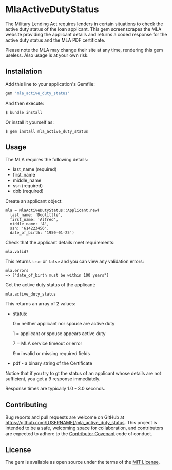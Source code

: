 # MlaActiveDutyStatus

The Military Lending Act requires lenders in certain situations to check the active duty status of the loan applicant. 
This gem screenscrapes the MLA website providing the applicant details and returns a coded response for the active duty status
and the MLA PDF certificate.

Please note the MLA may change their site at any time, rendering this gem useless. 
Also usage is at your own risk.

## Installation

Add this line to your application's Gemfile:

```ruby
gem 'mla_active_duty_status'
```

And then execute:

    $ bundle install

Or install it yourself as:

    $ gem install mla_active_duty_status

## Usage

The MLA requires the following details:
* last_name (required)
* first_name 
* middle_name
* ssn (required)
* dob (required)

Create an applicant object:

````
mla = MlaActiveDutyStatus::Applicant.new(
  last_name: 'Doolittle', 
  first_name: 'Alfred', 
  middle_name: 'A', 
  ssn: '614223456', 
  date_of_birth: '1950-01-25')
````

Check that the applicant details meet requirements:

````
mla.valid?
````
This returns `true` or `false` and you can view any validation errors:

````
mla.errors
=> ["date_of_birth must be within 100 years"]
````

Get the active duty status of the applicant:

````
mla.active_duty_status
````

This returns an array of 2 values:
* status:

    0 = neither applicant nor spouse are active duty
    
    1 = applicant or spouse appears active duty
    
    7 = MLA service timeout or error
    
    9 = invalid or missing required fields

* pdf - a binary string of the Certificate

Notice that if you try to gt the status of an applicant whose details are not sufficient, you get a 9 response immediately.

Response times are typically 1.0 - 3.0 seconds.

## Contributing

Bug reports and pull requests are welcome on GitHub at https://github.com/[USERNAME]/mla_active_duty_status. This project is intended to be a safe, welcoming space for collaboration, and contributors are expected to adhere to the [Contributor Covenant](http://contributor-covenant.org) code of conduct.


## License

The gem is available as open source under the terms of the [MIT License](http://opensource.org/licenses/MIT).

